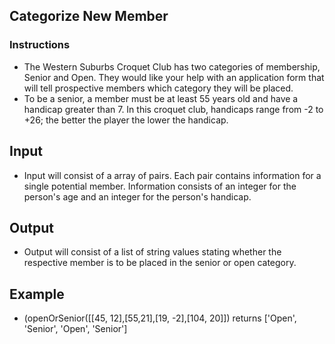 ## Categorize New Member
### Instructions
* The Western Suburbs Croquet Club has two categories of membership, Senior and Open. They would like your help with an application form that will tell prospective members which category they will be placed.
* To be a senior, a member must be at least 55 years old and have a handicap greater than 7. In this croquet club, handicaps range from -2 to +26; the better the player the lower the handicap.
## Input
* Input will consist of a array of pairs. Each pair contains information for a single potential member. Information consists of an integer for the person's age and an integer for the person's handicap.
## Output
 * Output will consist of a list of string values stating whether the respective member is to be placed in the senior or open category.
## Example
* (openOrSenior([[45, 12],[55,21],[19, -2],[104, 20]]) returns ['Open', 'Senior', 'Open', 'Senior']